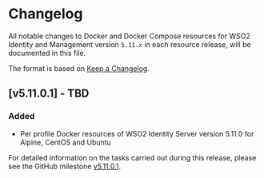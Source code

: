 # Changelog

All notable changes to Docker and Docker Compose resources for WSO2 Identity and Management version `5.11.x`
in each resource release, will be documented in this file.

The format is based on [Keep a Changelog](https://keepachangelog.com/en/1.0.0/).

## [v5.11.0.1] - TBD

### Added

- Per profile Docker resources of WSO2 Identity Server version 5.11.0 for Alpine, CentOS and Ubuntu

For detailed information on the tasks carried out during this release, please see the GitHub milestone
[v5.11.0.1](https://github.com/wso2/docker-is/milestone/22).

